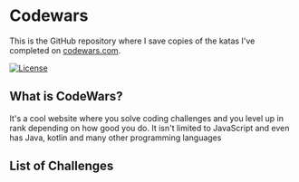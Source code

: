 # Codewars
This is the GitHub repository where I save copies of the katas I've completed on [codewars.com](https://www.codewars.com/).

[![License](https://www.codewars.com/users/timicodes/badges/large)](https://www.codewars.com/users/timicodes/)

## What is CodeWars?
It's a cool website where you solve coding challenges and you level up in rank depending on how good you do. It isn't limited to JavaScript and even has Java, kotlin and many other programming languages

## List of Challenges



